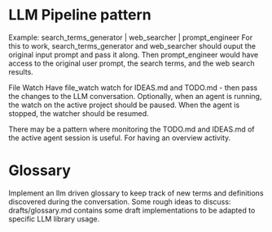 LLM Pipeline pattern
=================
Example: search_terms_generator | web_searcher | prompt_engineer
For this to work, search_terms_generator and web_searcher should ouput the original input prompt and pass it along.
Then prompt_engineer would have access to the original user prompt, the search terms, and the web search results.


File Watch
Have file_watch watch for IDEAS.md and TODO.md - then pass the changes to the LLM conversation.
Optionally, when an agent is running, the watch on the active project should be paused.
When the agent is stopped, the watcher should be resumed.

There may be a pattern where monitoring the TODO.md and IDEAS.md of the active agent session is useful. For having an overview activity.


# Glossary
Implement an llm driven glossary to keep track of new terms and definitions discovered during the conversation.
Some rough ideas to discuss:
drafts/glossary.md contains some draft implementations to be adapted to specific LLM library usage.